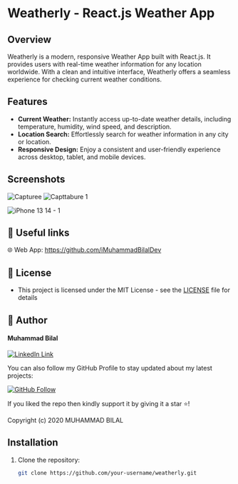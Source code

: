 # Weatherly - React.js Weather App

## Overview

Weatherly is a modern, responsive Weather App built with React.js. It provides users with real-time weather information for any location worldwide. With a clean and intuitive interface, Weatherly offers a seamless experience for checking current weather conditions.

## Features

- **Current Weather:** Instantly access up-to-date weather details, including temperature, humidity, wind speed, and description.
- **Location Search:** Effortlessly search for weather information in any city or location.
- **Responsive Design:** Enjoy a consistent and user-friendly experience across desktop, tablet, and mobile devices.

## Screenshots

![Capturee](https://github.com/iMuhammadBilalDev/react-weather-app/assets/148322893/c0d2074f-2e20-4d3b-bd01-56ee830107aa)
![Capttabure 1](https://github.com/iMuhammadBilalDev/react-weather-app/assets/148322893/c1de789a-ff3f-4942-b35f-9107faf45e82)

![iPhone 13   14 - 1](https://github.com/iMuhammadBilalDev/react-weather-app/assets/148322893/3fdb3875-8bbd-4258-8c64-188edee9dc71)


## 🔗 Useful links

🌐 Web App: https://github.com/iMuhammadBilalDev




## 🔑 License
- This project is licensed under the MIT License - see the [LICENSE](LICENSE.md) file for details

## 🧑 Author

#### Muhammad Bilal
[![LinkedIn Link](https://img.shields.io/badge/Connect-Hamza-blue.svg?logo=linkedin&longCache=true&style=social&label=Connect
)](https://www.linkedin.com/in/mhmzdev)

You can also follow my GitHub Profile to stay updated about my latest projects:

[![GitHub Follow](https://img.shields.io/badge/Connect-Hamza-blue.svg?logo=Github&longCache=true&style=social&label=Follow)](https://github.com/m-hamzashakeel)

If you liked the repo then kindly support it by giving it a star ⭐!

Copyright (c) 2020 MUHAMMAD BILAL


## Installation

1. Clone the repository:

   ```bash
   git clone https://github.com/your-username/weatherly.git
